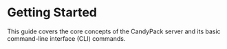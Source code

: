 # Getting Started

This guide covers the core concepts of the CandyPack server and its basic command-line interface (CLI) commands.
